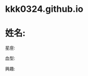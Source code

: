 # kkk0324.github.io

<!DOCTYPE html>
<html lang="en">
<head>
    <meta charset="UTF-8">
    <meta name="viewport" content="width=device-width, initial-scale=1.0">
    <title>Ming jun's profile</title>
</head>
<body>
    <h1>姓名:</h1>
    <p>星座:</p>
    <p>血型:</p>
    <p>興趣:</p>
    
</body>
</html>
